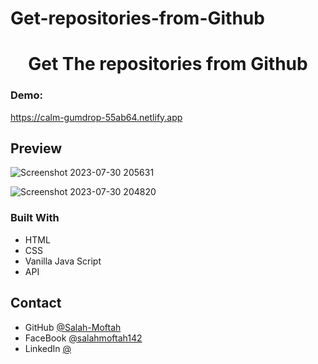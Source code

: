 # Get-repositories-from-Github

<h1 align="center">Get The repositories from Github</h1>

<div><h3>Demo: </h3><a href="https://calm-gumdrop-55ab64.netlify.app" target="_blank">https://calm-gumdrop-55ab64.netlify.app</a></div>

## Preview
![Screenshot 2023-07-30 205631](https://github.com/Salah-Moftah/Get-repositories-from-Github/assets/132005420/e1de1e3f-4093-4ab2-98f3-4785001a0de0)

![Screenshot 2023-07-30 204820](https://github.com/Salah-Moftah/Get-repositories-from-Github/assets/132005420/2d8a2722-f3a6-4cb6-9bee-18cde948896a)

### Built With

- HTML
- CSS
- Vanilla Java Script
- API 

## Contact

- GitHub [@Salah-Moftah](https://github.com/Salah-Moftah)
- FaceBook [@salahmoftah142](https://www.facebook.com/salahmoftah142)
- LinkedIn [@](#)

